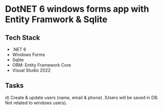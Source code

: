 # DotNET 6 windows forms app with Entity Framwork & Sqlite

## Tech Stack

- .NET 6
- Windows Forms
- Sqlite
- ORM: Entity Framework Core
- Visual Studio 2022

## Tasks

d) Create & update users (name, email & phone). (Users will be saved in DB. Not related to
windows users).
